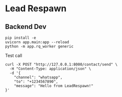 # Lead Respawn

## Backend Dev
```
pip install -e 
uvicorn app.main:app --reload
python -m app.rq_worker generic
```
Test call
```
curl -X POST "http://127.0.0.1:8000/contact/send" \
  -H "Content-Type: application/json" \
  -d '{
    "channel": "whatsapp",
    "to": "+1234567890",
    "message": "Hello from LeadRespawn!"
}'
```


